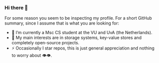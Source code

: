 ### Hi there 👋
For some reason you seem to be inspecting my profile.
For a short GitHub summary, since I assume that is what you are looking for:
- 🔭 I’m currently a Msc CS student at the VU and UvA (the Netherlands). 
- 🌱 My main interests are in storage systems, key-value stores and completely open-source projects.
- ⚡ Occasionally I star repos, this is just general appreciation and nothing to worry about 👁️👁️.

